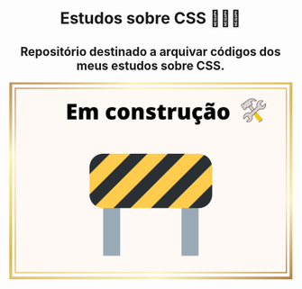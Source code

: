 <h1 align="center"> Estudos sobre CSS 👩🏽‍💻 </h1>


<h2 align="center">Repositório destinado a arquivar códigos dos meus estudos sobre CSS. </h2> 

<p align="center">
 <img width="600" src="./em-construcao.png">
</p>
